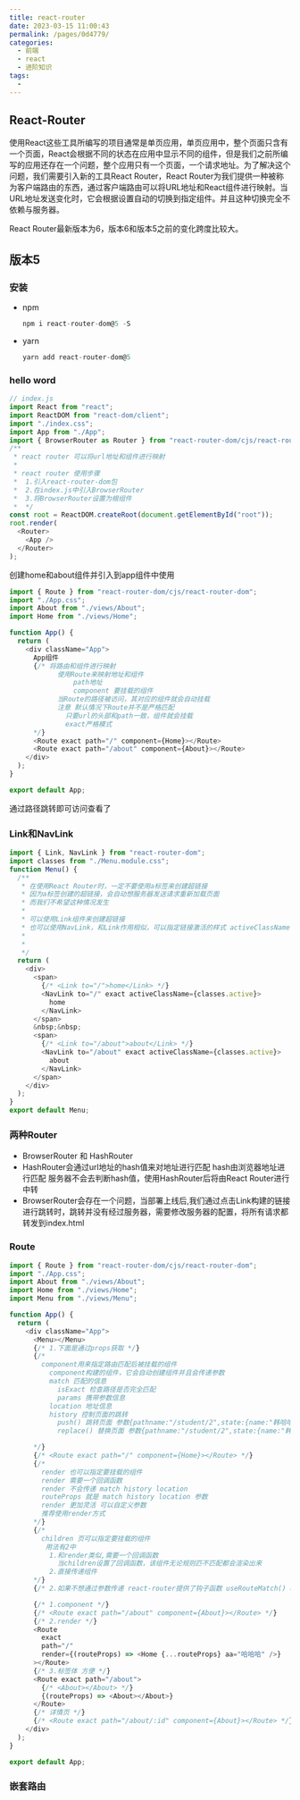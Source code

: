 ```yaml
---
title: react-router
date: 2023-03-15 11:00:43
permalink: /pages/0d4779/
categories:
  - 前端
  - react
  - 进阶知识
tags:
  - 
---
```

##  React-Router

使用React这些工具所编写的项目通常是单页应用，单页应用中，整个页面只含有一个页面，React会根据不同的状态在应用中显示不同的组件，但是我们之前所编写的应用还存在一个问题，整个应用只有一个页面，一个请求地址。为了解决这个问题，我们需要引入新的工具React Router，React Router为我们提供一种被称为客户端路由的东西，通过客户端路由可以将URL地址和React组件进行映射。当URL地址发送变化时，它会根据设置自动的切换到指定组件。并且这种切换完全不依赖与服务器。

React Router最新版本为6，版本6和版本5之前的变化跨度比较大。

##  版本5

###  安装

+ npm

  ```js
  npm i react-router-dom@5 -S
  ```

+ yarn

  ```js
  yarn add react-router-dom@5
  ```

###  hello word

```js
// index.js
import React from "react";
import ReactDOM from "react-dom/client";
import "./index.css";
import App from "./App";
import { BrowserRouter as Router } from "react-router-dom/cjs/react-router-dom.min";
/**
 * react router 可以将url地址和组件进行映射
 *
 * react router 使用步骤
 *  1.引入react-router-dom包
 *  2.在index.js中引入BrowserRouter
 *  3.将BrowserRouter设置为根组件
 *  */
const root = ReactDOM.createRoot(document.getElementById("root"));
root.render(
  <Router>
    <App />
  </Router>
);

```

创建home和about组件并引入到app组件中使用

```js
import { Route } from "react-router-dom/cjs/react-router-dom";
import "./App.css";
import About from "./views/About";
import Home from "./views/Home";

function App() {
  return (
    <div className="App">
      App组件
      {/* 将路由和组件进行映射
            使用Route来映射地址和组件
                path地址
                component 要挂载的组件
            当Route的路径被访问，其对应的组件就会自动挂载
            注意 默认情况下Route并不是严格匹配
              只要url的头部和path一致，组件就会挂载
              exact严格模式
      */}
      <Route exact path="/" component={Home}></Route>
      <Route exact path="/about" component={About}></Route>
    </div>
  );
}

export default App;

```

通过路径跳转即可访问查看了

###  Link和NavLink

```js
import { Link, NavLink } from "react-router-dom";
import classes from "./Menu.module.css";
function Menu() {
  /**
   * 在使用React Router时，一定不要使用a标签来创建超链接
   * 因为a标签创建的超链接，会自动想服务器发送请求重新加载页面
   * 而我们不希望这种情况发生
   *
   * 可以使用Link组件来创建超链接
   * 也可以使用NavLink，和Link作用相似，可以指定链接激活的样式 activeClassName 或者actvieStyle
   *
   *
   */
  return (
    <div>
      <span>
        {/* <Link to="/">home</Link> */}
        <NavLink to="/" exact activeClassName={classes.active}>
          home
        </NavLink>
      </span>
      &nbsp;&nbsp;
      <span>
        {/* <Link to="/about">about</Link> */}
        <NavLink to="/about" exact activeClassName={classes.active}>
          about
        </NavLink>
      </span>
    </div>
  );
}
export default Menu;
```

###  两种Router

+ BrowserRouter 和 HashRouter
+ HashRouter会通过url地址的hash值来对地址进行匹配 hash由浏览器地址进行匹配 服务器不会去判断hash值，使用HashRouter后将由React Router进行中转
+ BrowserRouter会存在一个问题，当部署上线后,我们通过点击Link构建的链接进行跳转时，跳转并没有经过服务器，需要修改服务器的配置，将所有请求都转发到index.html

### Route

 ```js
 import { Route } from "react-router-dom/cjs/react-router-dom";
 import "./App.css";
 import About from "./views/About";
 import Home from "./views/Home";
 import Menu from "./views/Menu";
 
 function App() {
   return (
     <div className="App">
       <Menu></Menu>
       {/* 1.下面是通过props获取 */}
       {/* 
         component用来指定路由匹配后被挂载的组件
           component构建的组件，它会自动创建组件并且会传递参数
           match 匹配的信息
             isExact 检查路径是否完全匹配
             params 携带参数信息
           location 地址信息
           history 控制页面的跳转
             push() 跳转页面 参数{pathname:"/student/2",state:{name:"韩哈哈"}}
             replace() 替换页面 参数{pathname:"/student/2",state:{name:"韩哈哈"}}
 
       */}
       {/* <Route exact path="/" component={Home}></Route> */}
       {/* 
         render 也可以指定要挂载的组件
         render 需要一个回调函数
         render 不会传递 match history location
         routeProps 就是 match history location 参数
         render 更加灵活 可以自定义参数
         推荐使用render方式
       */}
       {/* 
         children 页可以指定要挂载的组件
          用法有2中
           1.和render类似,需要一个回调函数
             当children设置了回调函数，该组件无论规则匹不匹配都会渲染出来
           2.直接传递组件
       */}
       {/* 2.如果不想通过参数传递 react-router提供了钩子函数 useRouteMatch() useLocation() useHistory() useParams() */}
 
       {/* 1.component */}
       {/* <Route exact path="/about" component={About}></Route> */}
       {/* 2.render */}
       <Route
         exact
         path="/"
         render={(routeProps) => <Home {...routeProps} aa="哈哈哈" />}
       ></Route>
       {/* 3.标签体 方便 */}
       <Route exact path="/about">
         {/* <About></About> */}
         {(routeProps) => <About></About>}
       </Route>
       {/* 详情页 */}
       {/* <Route exact path="/about/:id" component={About}></Route> */}
     </div>
   );
 }
 
 export default App;
 
 ```

###  嵌套路由

